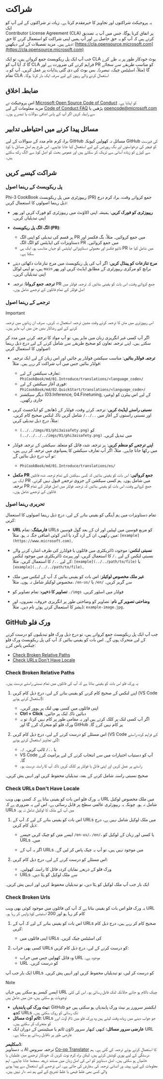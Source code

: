 <!--
CO_OP_TRANSLATOR_METADATA:
{
  "original_hash": "212531c5722978740dcfb73e3995cbba",
  "translation_date": "2025-04-03T06:06:35+00:00",
  "source_file": "CONTRIBUTING.md",
  "language_code": "ur"
}
-->
# شراکت

یہ پروجیکٹ شراکتوں اور تجاویز کا خیرمقدم کرتا ہے۔ زیادہ تر شراکتوں کے لیے آپ کو ایک  
Contributor License Agreement (CLA) پر اتفاق کرنا ہوگا، جس میں آپ یہ تصدیق کرتے ہیں کہ آپ کو یہ حق حاصل ہے اور آپ ہمیں اپنی شراکت کو استعمال کرنے کا حق دیتے ہیں۔ مزید تفصیلات کے لیے دیکھیں: [https://cla.opensource.microsoft.com](https://cla.opensource.microsoft.com)

جب آپ ایک پل ریکویسٹ جمع کرواتے ہیں، تو ایک CLA بوٹ خودکار طور پر یہ طے کرے گا کہ آیا آپ کو CLA فراہم کرنے کی ضرورت ہے اور PR کو مناسب طریقے سے سجائے گا (مثلاً، اسٹیٹس چیک، تبصرہ)۔ بس بوٹ کی دی گئی ہدایات پر عمل کریں۔ آپ کو یہ تمام CLA استعمال کرنے والے ریپوز کے لیے صرف ایک بار کرنا ہوگا۔

## ضابطہ اخلاق

اس پروجیکٹ نے [Microsoft Open Source Code of Conduct](https://opensource.microsoft.com/codeofconduct/) کو اپنایا ہے۔  
مزید معلومات کے لیے [Code of Conduct FAQ](https://opensource.microsoft.com/codeofconduct/faq/) پڑھیں یا [opencode@microsoft.com](mailto:opencode@microsoft.com) سے رابطہ کریں اگر آپ کے پاس اضافی سوالات یا تبصرے ہوں۔

## مسائل پیدا کرنے میں احتیاطی تدابیر

براہ کرم عام مدد کے سوالات کے لیے GitHub مسائل نہ کھولیں کیونکہ GitHub کی فہرست کو فیچر کی درخواستوں اور بگ رپورٹس کے لیے استعمال کیا جانا چاہیے۔ اس طرح ہم اصل مسائل یا کوڈ سے کیڑے کو زیادہ آسانی سے ٹریک کر سکتے ہیں اور عمومی بحث کو اصل کوڈ سے الگ رکھ سکتے ہیں۔

## شراکت کیسے کریں

### پل ریکویسٹ کے رہنما اصول

Phi-3 CookBook ریپوزٹری میں پل ریکویسٹ (PR) جمع کرواتے وقت، براہ کرم درج ذیل رہنما اصولوں کا استعمال کریں:

- **ریپوزٹری کو فورک کریں**: ہمیشہ اپنی اکاؤنٹ میں ریپوزٹری کو فورک کریں اور پھر اپنی تبدیلیاں کریں۔

- **الگ الگ پل ریکویسٹ (PR)**:
  - ہر قسم کی تبدیلی کو اپنی الگ PR میں جمع کروائیں۔ مثلاً، بگ فکسز اور دستاویزات کی اپڈیٹس کو الگ الگ PR میں جمع کروائیں۔
  - ٹائپو فکسز اور معمولی دستاویزاتی اپڈیٹس کو جہاں مناسب ہو، ایک ہی PR میں شامل کیا جا سکتا ہے۔

- **مرج تنازعات کو ہینڈل کریں**: اگر آپ کی پل ریکویسٹ میں مرج تنازعات دکھائی دیتے ہیں، تو اپنی لوکل `main` برانچ کو مرکزی ریپوزٹری کے مطابق اپڈیٹ کریں اور پھر اپنی تبدیلیاں کریں۔

- **ترجمہ جمع کروانا**: ترجمہ PR جمع کرواتے وقت، اس بات کو یقینی بنائیں کہ ترجمہ فولڈر میں اصل فولڈر کے تمام فائلوں کے ترجمے شامل ہوں۔

### ترجمے کے رہنما اصول

> [!IMPORTANT]
>
> اس ریپوزٹری میں متن کا ترجمہ کرتے وقت مشین ترجمہ استعمال نہ کریں۔ صرف ان زبانوں میں ترجمہ کرنے کے لیے رضاکار بنیں جن میں آپ ماہر ہیں۔

اگر آپ کسی غیر انگریزی زبان میں ماہر ہیں، تو آپ مواد کا ترجمہ کرنے میں مدد کر سکتے ہیں۔ اپنے ترجمہ تعاون کو صحیح طریقے سے شامل کرنے کے لیے درج ذیل رہنما اصولوں کا استعمال کریں:

- **ترجمہ فولڈر بنائیں**: مناسب سیکشن فولڈر پر جائیں اور اس زبان کے لیے ایک ترجمہ فولڈر بنائیں جس میں آپ شراکت کر رہے ہیں۔ مثلاً:
  - تعارف سیکشن کے لیے: `PhiCookBook/md/01.Introduce/translations/<language_code>/`
  - فوری آغاز سیکشن کے لیے: `PhiCookBook/md/02.QuickStart/translations/<language_code>/`
  - دیگر سیکشنز (03.Inference, 04.Finetuning, وغیرہ) کے لیے اس پیٹرن کو جاری رکھیں۔

- **نسبتی راستے اپڈیٹ کریں**: ترجمہ کرتے وقت، فولڈر کے ڈھانچے کو ایڈجسٹ کریں اور نسبتی راستوں کے آغاز میں `../../` شامل کریں تاکہ لنکس صحیح کام کریں۔ مثلاً، درج ذیل تبدیلی کریں:
  - `(../../imgs/01/phi3aisafety.png)` کو `(../../../../imgs/01/phi3aisafety.png)` میں تبدیل کریں۔

- **اپنے ترجمے کو منظم کریں**: ہر ترجمہ شدہ فائل کو متعلقہ سیکشن کے ترجمہ فولڈر میں رکھا جانا چاہیے۔ مثلاً، اگر آپ تعارف سیکشن کا ہسپانوی میں ترجمہ کر رہے ہیں، تو آپ درج ذیل بنائیں گے:
  - `PhiCookBook/md/01.Introduce/translations/es/`

- **مکمل PR جمع کروائیں**: اس بات کو یقینی بنائیں کہ کسی سیکشن کے تمام ترجمہ شدہ فائلیں ایک ہی PR میں شامل ہوں۔ ہم کسی سیکشن کے جزوی ترجمے قبول نہیں کرتے۔ ترجمہ PR جمع کرواتے وقت، اس بات کو یقینی بنائیں کہ ترجمہ فولڈر میں اصل فولڈر کے تمام فائلوں کے ترجمے شامل ہوں۔

### تحریری رہنما اصول

تمام دستاویزات میں ہم آہنگی کو یقینی بنانے کے لیے، درج ذیل رہنما اصولوں کا استعمال کریں:

- **URL فارمیٹنگ**: تمام URLs کو مربع قوسین میں لپیٹیں اور ان کے بعد گول قوسین میں رکھیں، ان کے ارد گرد یا اندر کوئی اضافی جگہ نہ ہو۔ مثلاً: `[example](https://www.microsoft.com)`۔

- **نسبتی لنکس**: موجودہ ڈائریکٹری میں فائلوں یا فولڈرز کی طرف اشارہ کرنے والے نسبتی لنکس کے لیے `./` کا استعمال کریں، اور پیرنٹ ڈائریکٹری میں موجود لنکس کے لیے `../` کا استعمال کریں۔ مثلاً: `[example](../../path/to/file)` یا `[example](../../../path/to/file)`۔

- **غیر ملک مخصوص لوکیلز**: اس بات کو یقینی بنائیں کہ آپ کے لنکس میں ملک مخصوص لوکیلز شامل نہ ہوں۔ مثلاً، `/en-us/` یا `/en/` سے گریز کریں۔

- **تصاویر کا ذخیرہ**: تمام تصاویر کو `./imgs` فولڈر میں اسٹور کریں۔

- **وضاحتی تصویر کے نام**: تصاویر کو وضاحتی طور پر انگریزی حروف، نمبروں، اور ڈیشز کا استعمال کرتے ہوئے نام دیں۔ مثلاً: `example-image.jpg`۔

## GitHub ورک فلو

جب آپ ایک پل ریکویسٹ جمع کرواتے ہیں، تو درج ذیل ورک فلو تبدیلیوں کو درست کرنے کے لیے متحرک ہوں گے۔ اس بات کو یقینی بنائیں کہ آپ کی پل ریکویسٹ ورک فلو چیکس پاس کرے:

- [Check Broken Relative Paths](../..)
- [Check URLs Don't Have Locale](../..)

### Check Broken Relative Paths

یہ ورک فلو اس بات کو یقینی بناتا ہے کہ آپ کی فائلوں میں تمام نسبتی راستے درست ہیں۔

1. اپنے لنکس کے صحیح کام کرنے کو یقینی بنانے کے لیے، درج ذیل کام کریں (VS Code استعمال کرتے ہوئے):
    - اپنی فائلوں میں کسی بھی لنک پر ہوور کریں۔
    - **Ctrl + Click** دبائیں تاکہ لنک پر جائیں۔
    - اگر آپ کسی لنک پر کلک کرتے ہیں اور یہ مقامی طور پر کام نہیں کرتا، تو یہ ورک فلو کو متحرک کرے گا اور GitHub پر کام نہیں کرے گا۔

1. اس مسئلے کو درست کرنے کے لیے، درج ذیل کام کریں (VS Code کے فراہم کردہ راستے کی تجاویز استعمال کرتے ہوئے):
    - `./` یا `../` ٹائپ کریں۔
    - VS Code آپ کو دستیاب اختیارات میں سے انتخاب کرنے کے لیے پرامپٹ کرے گا۔
    - راستے پر عمل کریں اور اپنی فائل یا فولڈر پر کلک کریں تاکہ آپ کا راستہ درست ہو۔

صحیح نسبتی راستہ شامل کرنے کے بعد، تبدیلیاں محفوظ کریں اور انہیں پش کریں۔

### Check URLs Don't Have Locale

یہ ورک فلو اس بات کو یقینی بناتا ہے کہ کسی بھی ویب URL میں ملک مخصوص لوکیل شامل نہ ہو۔ چونکہ یہ ریپوزٹری عالمی سطح پر قابل رسائی ہے، اس لیے یہ ضروری ہے کہ URLs میں آپ کے ملک کا لوکیل شامل نہ ہو۔

1. اس بات کو یقینی بنانے کے لیے کہ آپ کے URLs میں ملک لوکیل شامل نہیں ہے، درج ذیل کام کریں:

    - ایسے متن کو چیک کریں جیسے `/en-us/`، `/en/`، یا کسی اور زبان کے لوکیل کو URLs میں۔

    - اگر یہ آپ کے URLs میں موجود نہیں ہیں، تو آپ یہ چیک پاس کر لیں گے۔

1. اس مسئلے کو درست کرنے کے لیے، درج ذیل کام کریں:
    - ورک فلو کے ذریعے نمایاں کردہ فائل کا راستہ کھولیں۔
    - URLs سے ملک لوکیل کو ہٹا دیں۔

ایک بار جب آپ ملک لوکیل کو ہٹا دیں، تو تبدیلیاں محفوظ کریں اور انہیں پش کریں۔

### Check Broken Urls

یہ ورک فلو اس بات کو یقینی بناتا ہے کہ آپ کی فائلوں میں موجود کوئی بھی ویب URL کام کر رہا ہو اور 200 اسٹیٹس کوڈ واپس کر رہا ہو۔

1. اس بات کو یقینی بنانے کے لیے کہ آپ کے URLs صحیح کام کر رہے ہیں، درج ذیل کام کریں:
    - اپنی فائلوں میں URLs کی اسٹیٹس چیک کریں۔

2. کسی بھی خراب URLs کو درست کرنے کے لیے، درج ذیل کام کریں:
    - وہ فائل کھولیں جس میں خراب URL موجود ہے۔
    - URL کو درست کریں۔

ایک بار جب آپ URLs کو درست کر لیں، تو تبدیلیاں محفوظ کریں اور انہیں پش کریں۔

> [!NOTE]
>
> ایسے کیسز ہو سکتے ہیں جہاں URL چیک ناکام ہو جائے حالانکہ لنک قابل رسائی ہو۔ اس کی کئی وجوہات ہو سکتی ہیں، جن میں شامل ہیں:
>
> - **نیٹ ورک کی پابندیاں:** GitHub ایکشنز سرورز پر نیٹ ورک پابندیاں ہو سکتی ہیں جو کچھ URLs تک رسائی کو روک سکتی ہیں۔
> - **ٹائم آؤٹ مسائل:** URLs جو جواب دینے میں زیادہ وقت لیتے ہیں وہ ورک فلو میں ٹائم آؤٹ ایرر کو متحرک کر سکتے ہیں۔
> - **عارضی سرور مسائل:** کبھی کبھار سرور ڈاؤن ٹائم یا مینٹیننس کے دوران ایک URL عارضی طور پر ناقابل رسائی ہو سکتا ہے۔

**ڈسکلیمر**:  
یہ دستاویز AI ترجمہ سروس [Co-op Translator](https://github.com/Azure/co-op-translator) کا استعمال کرتے ہوئے ترجمہ کی گئی ہے۔ ہم درستگی کے لیے پوری کوشش کرتے ہیں، لیکن براہ کرم نوٹ کریں کہ خودکار ترجمے میں غلطیاں یا خامیاں ہو سکتی ہیں۔ اصل دستاویز کو اس کی اصل زبان میں مستند ذریعہ سمجھا جانا چاہیے۔ اہم معلومات کے لیے، پیشہ ور انسانی ترجمہ کی سفارش کی جاتی ہے۔ اس ترجمے کے استعمال سے پیدا ہونے والی کسی بھی غلط فہمی یا غلط تشریح کے لیے ہم ذمہ دار نہیں ہیں۔